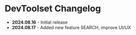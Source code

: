 # DevToolset Changelog

- **2024.08.16** - Initial release
- **2024.08.17** - Added new feature SEARCH, improve UI/UX